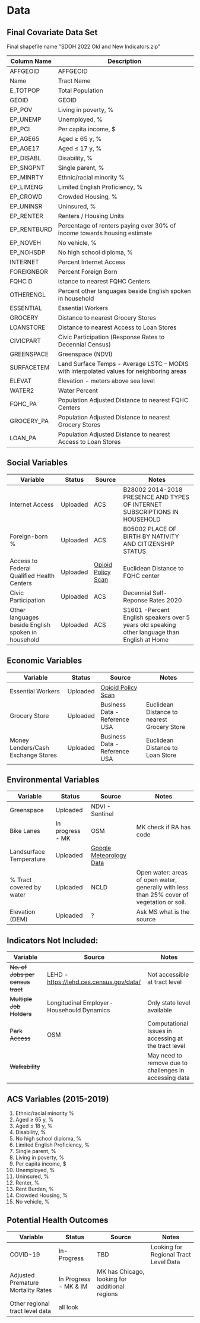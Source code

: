# Data

## Final Covariate Data Set
Final shapefile name "SDOH 2022 Old and New Indicators.zip"

| Column Name | Description|
| ------------- | ------------- |
| AFFGEOID |	AFFGEOID
|Name	|Tract Name
|E_TOTPOP	|Total Population
|GEOID|	GEOID
|EP_POV	|Living in poverty, %
|EP_UNEMP	|Unemployed, %
|EP_PCI	|Per capita income, $
|EP_AGE65|	Aged ≥ 65 y, %
|EP_AGE17	|Aged ≤ 17 y, %
|EP_DISABL|	Disability, %
|EP_SNGPNT	|Single parent, %
|EP_MINRTY	|Ethnic/racial minority %
|EP_LIMENG	|Limited English Proficiency, %
|EP_CROWD	|Crowded Housing, %
|EP_UNINSR	|Uninsured, %
|EP_RENTER	|Renters / Housing Units 
|EP_RENTBURD	|Percentage of renters paying over 30% of income towards housing estimate
|EP_NOVEH	|No vehicle, %
|EP_NOHSDP|	No high school diploma, %
|INTERNET	|Percent Internet Access
|FOREIGNBOR	|Percent Foreign Born
|FQHC	D|istance to nearest FQHC Centers
|OTHERENGL	|Percent other languages beside English spoken in household
|ESSENTIAL	|Essential Workers
|GROCERY	|Distance to nearest Grocery Stores
|LOANSTORE|	Distance to nearest Access to Loan Stores
|CIVICPART|	Civic Participation (Response Rates to Decennial Census)
|GREENSPACE	|Greenspace (NDVI)
|SURFACETEM |	Land Surface Temps - Average LSTC – MODIS with interpolated values for neighboring areas
|ELEVAT	|Elevation - meters above sea level
|WATER2	|Water Percent 
|FQHC_PA	|Population Adjusted Distance to nearest FQHC Centers
|GROCERY_PA |	Population Adjusted Distance to nearest Grocery Stores
|LOAN_PA	|Population Adjusted Distance to nearest Access to Loan Stores

## Social Variables

| Variable  | Status | Source  | Notes  | 
| ------------- | ------------- | ------------- | ------------- | 
| Internet Access | Uploaded | ACS  | B28002  2014-2018 PRESENCE AND TYPES OF INTERNET SUBSCRIPTIONS IN HOUSEHOLD |
| Foreign-born % | Uploaded | ACS  | B05002  PLACE OF BIRTH BY NATIVITY AND CITIZENSHIP STATUS |
| Access to Federal Qualified Health Centers   | Uploaded   | [Opioid Policy Scan](https://github.com/GeoDaCenter/opioid-policy-scan/blob/master/data_final/metadata/Access_FQHCs_MinDistance.md) | Euclidean Distance to FQHC center |
| Civic Participation| Uploaded | ACS  | Decennial Self-Reponse Rates 2020 |
| Other languages beside English spoken in household | Uploaded | ACS  | S1601 -Percent English speakers over 5 years old speaking other language than English at Home |

## Economic Variables

| Variable  | Status | Source  | Notes |
| ------------- | ------------- | ------------- | ----- |
| Essential Workers  | Uploaded | [Opioid Policy Scan](https://github.com/GeoDaCenter/opioid-policy-scan/blob/master/data_final/metadata/Job_Categories_byOccupation_2018.md)  | 
| Grocery Store  | Uploaded | Business Data - Reference USA | Euclidean Distance to nearest Grocery Store | 
|Money Lenders/Cash Exchange Stores| Uploaded  | Business Data - Reference USA | Euclidean Distance to Loan Store  |


## Environmental Variables

| Variable  | Status | Source  | Notes |
| ------------- | ------------- | ------------- | --------- |
| Greenspace | Uploaded | NDVI - Sentinel  | |
| Bike Lanes | In progress -  MK  | OSM  | MK check if RA has code |
| Landsurface Temperature | Uploaded | [Google Meteorology Data](https://developers.google.com/earth-engine/datasets/catalog/NASA_ORNL_DAYMET_V4)| 
| % Tract covered by water| Uploaded | NCLD |  Open water: areas of open water, generally with less than 25% cover of vegetation or soil.|
| Elevation (DEM) | Uploaded | ? | Ask MS what is the source |

## Indicators Not Included:

| Variable  |  Source  | Notes |
| ------------- | ------------- | --------- |
|~~No. of Jobs per census tract~~| LEHD -  https://lehd.ces.census.gov/data/| Not accessible at tract level |
|~~Multiple Job Holders~~| Longitudinal Employer-Househould Dynamics | Only state level available |
| ~~Park Access~~ |  OSM  | Computational Issues in accessing at the tract level |
| ~~Walkability~~ |  | May need to remove due to challenges in accessing data |

## ACS Variables (2015-2019)

1. Ethnic/racial minority %
2. Aged ≥ 65 y, %
3. Aged ≤ 18 y, %
4. Disability, %
5. No high school diploma, %
6. Limited English Proficiency, %
7. Single parent, %
8. Living in poverty, %
9. Per capita income, $
10. Unemployed, %
11. Uninsured, %
12. Renter, %
13. Rent Burden, %
14. Crowded Housing, %
15. No vehicle, %

## Potential Health Outcomes
| Variable  | Status | Source  | Notes |
| ------------- | ------------- | ------------- | --------- |
| COVID-19 | In-Progress | TBD | Looking for Regional Tract Level Data |
| Adjusted Premature Mortality Rates | In Progress - MK & IM | MK has Chicago, looking for additional regions |
|Other regional tract level data | all look | | |




